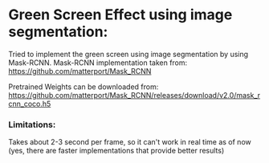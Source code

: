 # Green Screen Effect using image segmentation:

Tried to implement the green screen using image segmentation by using Mask-RCNN.
Mask-RCNN implementation taken from: https://github.com/matterport/Mask_RCNN

Pretrained Weights can be downloaded from: https://github.com/matterport/Mask_RCNN/releases/download/v2.0/mask_rcnn_coco.h5

### Limitations:
Takes about 2-3 second per frame, so it can't work in real time as of now (yes, there are faster implementations that provide better results)
